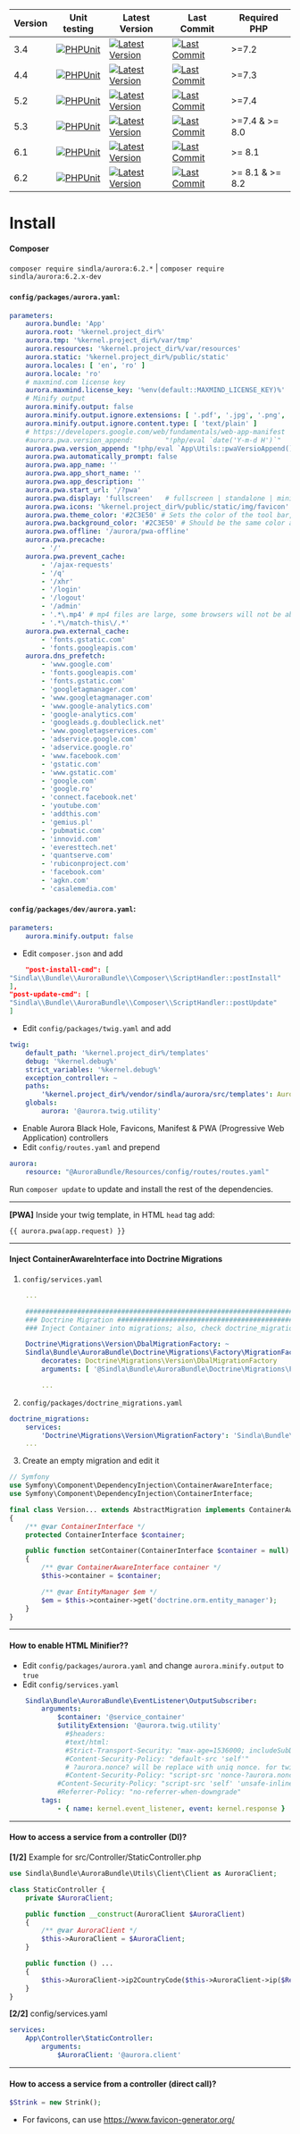 | Version | Unit testing                                                                                                                                             | Latest Version                                                                                                                         | Last Commit                                                                                                                    | Required PHP    |
|---------|----------------------------------------------------------------------------------------------------------------------------------------------------------|----------------------------------------------------------------------------------------------------------------------------------------|--------------------------------------------------------------------------------------------------------------------------------|-----------------|
| 3.4     | [![PHPUnit](https://github.com/SindlaXYZ/Aurora/workflows/PHPUnit/badge.svg?branch=3.4)](https://github.com/SindlaXYZ/Aurora/actions?query=branch%3A3.4) | [![Latest Version](https://img.shields.io/badge/tag-v3.4.3-yellow)](https://github.com/SindlaXYZ/Aurora/releases?q=v3.4&expanded=true) | [![Last Commit](https://img.shields.io/github/last-commit/SindlaXYZ/Aurora/4.4)](https://github.com/SindlaXYZ/Aurora/tree/3.4) | >=7.2           |
| 4.4     | [![PHPUnit](https://github.com/SindlaXYZ/Aurora/workflows/PHPUnit/badge.svg?branch=4.4)](https://github.com/SindlaXYZ/Aurora/actions?query=branch%3A4.4) | [![Latest Version](https://img.shields.io/badge/tag-v4.4.1-yellow)](https://github.com/SindlaXYZ/Aurora/releases?q=v4.4&expanded=true) | [![Last Commit](https://img.shields.io/github/last-commit/SindlaXYZ/Aurora/4.4)](https://github.com/SindlaXYZ/Aurora/tree/4.4) | >=7.3           |
| 5.2     | [![PHPUnit](https://github.com/SindlaXYZ/Aurora/workflows/PHPUnit/badge.svg?branch=5.2)](https://github.com/SindlaXYZ/Aurora/actions?query=branch%3A5.2) | [![Latest Version](https://img.shields.io/badge/tag-v5.2.51-green)](https://github.com/SindlaXYZ/Aurora/releases?q=v5.2&expanded=true) | [![Last Commit](https://img.shields.io/github/last-commit/SindlaXYZ/Aurora/5.2)](https://github.com/SindlaXYZ/Aurora/tree/5.2) | >=7.4           |
| 5.3     | [![PHPUnit](https://github.com/SindlaXYZ/Aurora/workflows/PHPUnit/badge.svg?branch=5.3)](https://github.com/SindlaXYZ/Aurora/actions?query=branch%3A5.3) | [![Latest Version](https://img.shields.io/badge/tag-v5.3.9-blue)](https://github.com/SindlaXYZ/Aurora/releases?q=v5.3&expanded=true)   | [![Last Commit](https://img.shields.io/github/last-commit/SindlaXYZ/Aurora/5.3)](https://github.com/SindlaXYZ/Aurora/tree/5.3) | >=7.4 & >= 8.0  |
| 6.1     | [![PHPUnit](https://github.com/SindlaXYZ/Aurora/workflows/PHPUnit/badge.svg?branch=6.1)](https://github.com/SindlaXYZ/Aurora/actions?query=branch%3A6.1) | [![Latest Version](https://img.shields.io/badge/tag-N/A-red)](https://github.com/SindlaXYZ/Aurora/releases?q=v6.1&expanded=true)       | [![Last Commit](https://img.shields.io/github/last-commit/SindlaXYZ/Aurora/6.1)](https://github.com/SindlaXYZ/Aurora/tree/6.1) | >= 8.1          |
| 6.2     | [![PHPUnit](https://github.com/SindlaXYZ/Aurora/workflows/PHPUnit/badge.svg?branch=6.2)](https://github.com/SindlaXYZ/Aurora/actions?query=branch%3A6.2) | [![Latest Version](https://img.shields.io/github/tag/SindlaXYZ/Aurora.svg)](https://github.com/SindlaXYZ/Aurora/releases)              | [![Last Commit](https://img.shields.io/github/last-commit/SindlaXYZ/Aurora/6.2)](https://github.com/SindlaXYZ/Aurora/tree/6.2) | >= 8.1 & >= 8.2 |

# Install

#### Composer

`composer require sindla/aurora:6.2.*` | `composer require sindla/aurora:6.2.x-dev`

#### `config/packages/aurora.yaml`:

```yaml
parameters:
    aurora.bundle: 'App'
    aurora.root: '%kernel.project_dir%'
    aurora.tmp: '%kernel.project_dir%/var/tmp'
    aurora.resources: '%kernel.project_dir%/var/resources'
    aurora.static: '%kernel.project_dir%/public/static'
    aurora.locales: [ 'en', 'ro' ]
    aurora.locale: 'ro'
    # maxmind.com license key
    aurora.maxmind.license_key: '%env(default::MAXMIND_LICENSE_KEY)%'
    # Minify output
    aurora.minify.output: false
    aurora.minify.output.ignore.extensions: [ '.pdf', '.jpg', '.png', '.gif', '.doc' ]
    aurora.minify.output.ignore.content.type: [ 'text/plain' ]
    # https://developers.google.com/web/fundamentals/web-app-manifest
    #aurora.pwa.version_append:        "!php/eval `date('Y-m-d H')`"
    aurora.pwa.version_append: "!php/eval `App\Utils::pwaVersioAppend()`"
    aurora.pwa.automatically_prompt: false
    aurora.pwa.app_name: ''
    aurora.pwa.app_short_name: ''
    aurora.pwa.app_description: ''
    aurora.pwa.start_url: '/?pwa'
    aurora.pwa.display: 'fullscreen'   # fullscreen | standalone | minimal-ui
    aurora.pwa.icons: '%kernel.project_dir%/public/static/img/favicon'
    aurora.pwa.theme_color: '#2C3E50' # Sets the color of the tool bar, and may be reflected in the app's preview in task switchers
    aurora.pwa.background_color: '#2C3E50' # Should be the same color as the load page, to provide a smooth transition from the splash screen to your app
    aurora.pwa.offline: '/aurora/pwa-offline'
    aurora.pwa.precache:
        - '/'
    aurora.pwa.prevent_cache:
        - '/ajax-requests'
        - '/q'
        - '/xhr'
        - '/login'
        - '/logout'
        - '/admin'
        - '.*\.mp4' # mp4 files are large, some browsers will not be able to fully cache it, meaning the video will not be displayed
        - '.*\/match-this\/.*'
    aurora.pwa.external_cache:
        - 'fonts.gstatic.com'
        - 'fonts.googleapis.com'
    aurora.dns_prefetch:
        - 'www.google.com'
        - 'fonts.googleapis.com'
        - 'fonts.gstatic.com'
        - 'googletagmanager.com'
        - 'www.googletagmanager.com'
        - 'www.google-analytics.com'
        - 'google-analytics.com'
        - 'googleads.g.doubleclick.net'
        - 'www.googletagservices.com'
        - 'adservice.google.com'
        - 'adservice.google.ro'
        - 'www.facebook.com'
        - 'gstatic.com'
        - 'www.gstatic.com'
        - 'google.com'
        - 'google.ro'
        - 'connect.facebook.net'
        - 'youtube.com'
        - 'addthis.com'
        - 'gemius.pl'
        - 'pubmatic.com'
        - 'innovid.com'
        - 'everesttech.net'
        - 'quantserve.com'
        - 'rubiconproject.com'
        - 'facebook.com'
        - 'agkn.com'
        - 'casalemedia.com'
```

#### `config/packages/dev/aurora.yaml`:

```yaml
parameters:
    aurora.minify.output: false
```

* Edit `composer.json` and add

```json
    "post-install-cmd": [
"Sindla\\Bundle\\AuroraBundle\\Composer\\ScriptHandler::postInstall"
],
"post-update-cmd": [
"Sindla\\Bundle\\AuroraBundle\\Composer\\ScriptHandler::postUpdate"
]
```

* Edit `config/packages/twig.yaml` and add

```yaml
twig:
    default_path: '%kernel.project_dir%/templates'
    debug: '%kernel.debug%'
    strict_variables: '%kernel.debug%'
    exception_controller: ~
    paths:
        '%kernel.project_dir%/vendor/sindla/aurora/src/templates': Aurora
    globals:
        aurora: '@aurora.twig.utility'
```

* Enable Aurora Black Hole, Favicons, Manifest & PWA (Progressive Web Application) controllers
* Edit `config/routes.yaml` and prepend

```yaml
aurora:
    resource: "@AuroraBundle/Resources/config/routes/routes.yaml"
```

Run `composer update` to update and install the rest of the dependencies.

---

**[PWA]** Inside your twig template, in HTML `head` tag add:

```twig
{{ aurora.pwa(app.request) }}
```

---

#### Inject ContainerAwareInterface into Doctrine Migrations

1. `config/services.yaml`

```yaml
    ...

    ###################################################################################################################
    ### Doctrine Migration ############################################################################################
    ### Inject Container into migrations; also, check doctrine_migrations.yaml > Doctrine\Migrations\Version\MigrationFactory

    Doctrine\Migrations\Version\DbalMigrationFactory: ~
    Sindla\Bundle\AuroraBundle\Doctrine\Migrations\Factory\MigrationFactoryDecorator:
        decorates: Doctrine\Migrations\Version\DbalMigrationFactory
        arguments: [ '@Sindla\Bundle\AuroraBundle\Doctrine\Migrations\Factory\MigrationFactoryDecorator.inner', '@service_container' ]

        ...
```

2. `config/packages/doctrine_migrations.yaml`

```yaml
doctrine_migrations:
    services:
        'Doctrine\Migrations\Version\MigrationFactory': 'Sindla\Bundle\AuroraBundle\Doctrine\Migrations\Factory\MigrationFactoryDecorator'
    ...
```

3. Create an empty migration and edit it

```php
// Symfony
use Symfony\Component\DependencyInjection\ContainerAwareInterface;
use Symfony\Component\DependencyInjection\ContainerInterface;

final class Version... extends AbstractMigration implements ContainerAwareInterface
{
    /** @var ContainerInterface */
    protected ContainerInterface $container;

    public function setContainer(ContainerInterface $container = null)
    {
        /** @var ContainerAwareInterface container */
        $this->container = $container;

        /** @var EntityManager $em */
        $em = $this->container->get('doctrine.orm.entity_manager');
    }
}
```

---

#### How to enable HTML Minifier??

* Edit `config/packages/aurora.yaml` and change `aurora.minify.output` to `true`
* Edit `config/services.yaml`

```yaml
    Sindla\Bundle\AuroraBundle\EventListener\OutputSubscriber:
        arguments:
            $container: '@service_container'
            $utilityExtension: '@aurora.twig.utility'
              #$headers:
              #text/html:
              #Strict-Transport-Security: "max-age=1536000; includeSubDomains"
              #Content-Security-Policy: "default-src 'self'"
              # ?aurora.nonce? will be replace with uniq nonce. for twig, use {{ aurora.nonce() }}
              #Content-Security-Policy: "script-src 'nonce-?aurora.nonce?' 'unsafe-inline' 'unsafe-eval' 'strict-dynamic' https: http:; object-src 'none'"
            #Content-Security-Policy: "script-src 'self' 'unsafe-inline' 'unsafe-eval' https: http:; object-src 'none'"
            #Referrer-Policy: "no-referrer-when-downgrade"
        tags:
            - { name: kernel.event_listener, event: kernel.response }
```

---

#### How to access a service from a controller (DI)?

**[1/2]** Example for src/Controller/StaticController.php

```php
use Sindla\Bundle\AuroraBundle\Utils\Client\Client as AuroraClient;

class StaticController {
    private $AuroraClient;

    public function __construct(AuroraClient $AuroraClient)
    {
        /** @var AuroraClient */
        $this->AuroraClient = $AuroraClient;
    }

    public function () ...
    {
        $this->AuroraClient->ip2CountryCode($this->AuroraClient->ip($Request));
    }
}
```

**[2/2]** config/services.yaml

```yaml
services:
    App\Controller\StaticController:
        arguments:
            $AuroraClient: '@aurora.client'
```

---

#### How to access a service from a controller (direct call)?

```php
$Strink = new Strink();
```

* For favicons, can use https://www.favicon-generator.org/
